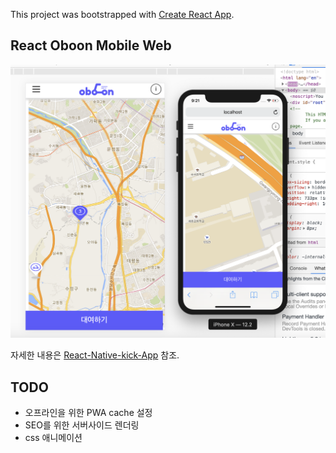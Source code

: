 This project was bootstrapped with [Create React App](https://github.com/facebook/create-react-app).

## React Oboon Mobile Web

![Alt Text](https://github.com/khujay15/react-kick-web/blob/master/docs/mobilePage.png)

자세한 내용은 [React-Native-kick-App](https://github.com/khujay15/react-native-kick-App) 참조.

## TODO

- 오프라인을 위한 PWA cache 설정
- SEO를 위한 서버사이드 렌더링
- css 애니메이션
